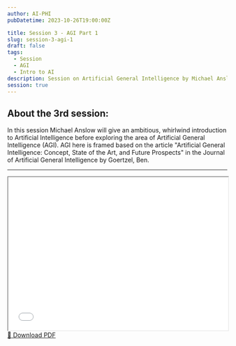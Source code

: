 ```yaml
---
author: AI-PHI
pubDatetime: 2023-10-26T19:00:00Z

title: Session 3 - AGI Part 1
slug: session-3-agi-1
draft: false
tags:
  - Session
  - AGI
  - Intro to AI
description: Session on Artificial General Intelligence by Michael Anslow
session: true
---
```


## About the 3rd session:

In this session Michael Anslow will give an ambitious, whirlwind introduction to Artificial Intelligence before exploring the area of Artificial General Intelligence (AGI). AGI here is framed based on the article "Artificial General Intelligence: Concept, State of the Art, and Future Prospects" in the Journal of
Artificial General Intelligence by Goertzel, Ben.

---

<div class="pdf-viewer my-8">
  <iframe
    src="/pdfs/What is Artificial General Intelligence_.pdf#toolbar=0&navpanes=0"
    width="100%"
    height="350px"
    class="border rounded-lg shadow-lg w-full"
  >
    <p class="text-skin-base">
      Your browser doesn't support PDFs. You can{" "}
      <a href="/pdfs/What is Artificial General Intelligence_.pdf" download class="text-skin-accent hover:underline">
        download the PDF
      </a>{" "}
      instead.
    </p>
  </iframe>
  <div class="mt-4 text-right">
    <a href="/pdfs/What is Artificial General Intelligence_.pdf" download class="download-btn">
      📄 Download PDF
    </a>
  </div>
</div>
